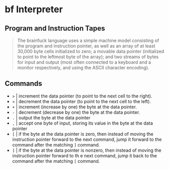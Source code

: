bf Interpreter
==============

Program and Instruction Tapes
-----------------------------
> The brainfuck language uses a simple machine model consisting of the program and instruction pointer, as well as an array of at least 30,000 byte cells initialized to zero; a movable data pointer (initialized to point to the leftmost byte of the array); and two streams of bytes for input and output (most often connected to a keyboard and a monitor respectively, and using the ASCII character encoding).

Commands
--------
* `>` | increment the data pointer (to point to the next cell to the right).
* `<` | decrement the data pointer (to point to the next cell to the left).
* `+` | increment (increase by one) the byte at the data pointer.
* `-` | decrement (decrease by one) the byte at the data pointer.
* `.` | output the byte at the data pointer
* `,` | accept one byte of input, storing its value in the byte at the data pointer
* `[` | if the byte at the data pointer is zero, then instead of moving the instruction pointer forward to the next command, jump it forward to the command after the matching `]` command.
* `]` | if the byte at the data pointer is nonzero, then instead of moving the instruction pointer forward to th e next command, jump it back to the command after the matching `[` command.
